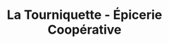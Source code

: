 ---
title: "La Tourniquette - Épicerie Coopérative"
url: /malain/la-tourniquette-epicerie-cooperative/
shop: Lebensmittel
---